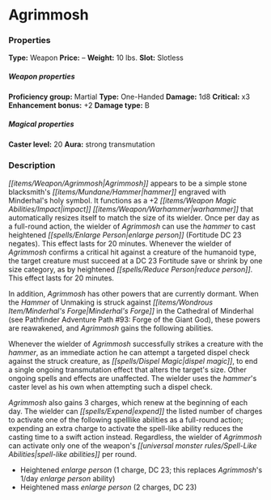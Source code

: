 ﻿---
Title: "Agrimmosh"
Type: "Weapon"
Price: "–"
Weight: "10 lbs."
Slot: "Slotless"
Proficiency group: "Martial"
Weapon properties Type: "One-Handed"
Damage: "1d8"
Critical: "x3"
Enhancement bonus: "+2"
Damage type: "B"
Caster level: "20"
Aura: "strong transmutation"
Description: |
  "_Agrimmosh_ appears to be a simple stone blacksmith's hammer engraved with Minderhal's holy symbol. It functions as a _+2 impact_ _warhammer_ that automatically resizes itself to match the size of its wielder. Once per day as a full-round action, the wielder of _Agrimmosh_ can use the hammer to cast heightened _enlarge person_ (Fortitude DC 23 negates). This effect lasts for 20 minutes. Whenever the wielder of _Agrimmosh_ confirms a critical hit against a creature of the humanoid type, the target creature must succeed at a DC 23 Fortitude save or shrink by one size category, as by heightened _reduce person_. This effect lasts for 20 minutes.
  In addition, _Agrimmosh_ has other powers that are currently dormant. When the _Hammer of Unmaking_ is struck against Minderhal's Forge in the Cathedral of Minderhal (see _Pathfinder Adventure Path #93: Forge of the Giant God_), these powers are reawakened, and _Agrimmosh_ gains the following abilities.
  Whenever the wielder of _Agrimmosh_ successfully strikes a creature with the hammer, as an immediate action he can attempt a targeted dispel check against the struck creature, as _dispel magic_, to end a single ongoing transmutation effect that alters the target's size. Other ongoing spells and effects are unaffected. The wielder uses the hammer's caster level as his own when attempting such a dispel check.
  _Agrimmosh_ also gains 3 charges, which renew at the beginning of each day. The wielder can expend the listed number of charges to activate one of the following spelllike abilities as a full-round action; expending an extra charge to activate the spell-like ability reduces the casting time to a swift action instead. Regardless, the wielder of _Agrimmosh_ can activate only one of the weapon's spell-like abilities per round.
  Lastly, _Agrimmosh_ can be used in conjunction with _Minderhal's Forge_ at the Cathedral of Minderhal to resize magic armor and weapons."
Destruction: |
  "If _Agrimmosh_ is heated in _Minderhal's Forge_ at the Cathedral of Minderhal for 10 years and then quenched in the blood of a slain rune giant, it loses all of its magical abilities and is destroyed, shattering into a thousand pieces."
Sources: "['Pathfinder #91: Battle of Bloodmarch Hills']"
---

# Agrimmosh

### Properties

**Type:** Weapon **Price:** – **Weight:** 10 lbs. **Slot:** Slotless

##### Weapon properties

**Proficiency group:** Martial **Type:** One-Handed **Damage:** 1d8 **Critical:** x3 **Enhancement bonus:** +2 **Damage type:** B

##### Magical properties

**Caster level:** 20 **Aura:** strong transmutation

### Description

_[[items/Weapon/Agrimmosh|Agrimmosh]]_ appears to be a simple stone blacksmith's _[[items/Mundane/Hammer|hammer]]_ engraved with Minderhal's holy symbol. It functions as a +2 _[[items/Weapon Magic Abilities/Impact|impact]]_ _[[items/Weapon/Warhammer|warhammer]]_ that automatically resizes itself to match the size of its wielder. Once per day as a full-round action, the wielder of _Agrimmosh_ can use the _hammer_ to cast heightened _[[spells/Enlarge Person|enlarge person]]_ (Fortitude DC 23 negates). This effect lasts for 20 minutes. Whenever the wielder of _Agrimmosh_ confirms a critical hit against a creature of the humanoid type, the target creature must succeed at a DC 23 Fortitude save or shrink by one size category, as by heightened _[[spells/Reduce Person|reduce person]]_. This effect lasts for 20 minutes.

In addition, _Agrimmosh_ has other powers that are currently dormant. When the _Hammer_ of Unmaking is struck against _[[items/Wondrous Item/Minderhal's Forge|Minderhal's Forge]]_ in the Cathedral of Minderhal (see Pathfinder Adventure Path #93: Forge of the Giant God), these powers are reawakened, and _Agrimmosh_ gains the following abilities.

Whenever the wielder of _Agrimmosh_ successfully strikes a creature with the _hammer_, as an immediate action he can attempt a targeted dispel check against the struck creature, as _[[spells/Dispel Magic|dispel magic]]_, to end a single ongoing transmutation effect that alters the target's size. Other ongoing spells and effects are unaffected. The wielder uses the _hammer_'s caster level as his own when attempting such a dispel check.

_Agrimmosh_ also gains 3 charges, which renew at the beginning of each day. The wielder can _[[spells/Expend|expend]]_ the listed number of charges to activate one of the following spelllike abilities as a full-round action; expending an extra charge to activate the spell-like ability reduces the casting time to a swift action instead. Regardless, the wielder of _Agrimmosh_ can activate only one of the weapon's _[[universal monster rules/Spell-Like Abilities|spell-like abilities]]_ per round.

* Heightened _enlarge person_ (1 charge, DC 23; this replaces _Agrimmosh_'s 1/day _enlarge person_ ability)
* Heightened mass _enlarge person_ (2 charges, DC 23)